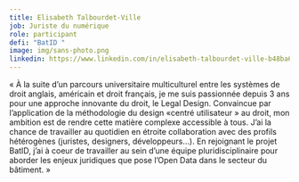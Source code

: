```yaml
---
title: Elisabeth Talbourdet-Ville
job: Juriste du numérique
role: participant
defi: "BatID "
image: img/sans-photo.png
linkedin: https://www.linkedin.com/in/elisabeth-talbourdet-ville-b48ba689/
---
```

« À la suite d’un parcours universitaire multiculturel entre les systèmes de droit anglais, américain et droit français, je me suis passionnée depuis 3 ans pour une approche innovante du droit, le Legal Design. Convaincue par l’application de la méthodologie du design «centré utilisateur » au droit, mon ambition est de rendre cette matière complexe accessible à tous. J’ai la chance de travailler au quotidien en étroite collaboration avec des profils hétérogènes (juristes, designers, développeurs…). En rejoignant le projet BatID, j’ai à coeur de travailler au sein d’une équipe pluridisciplinaire pour aborder les enjeux juridiques que pose l’Open Data dans le secteur du bâtiment. »